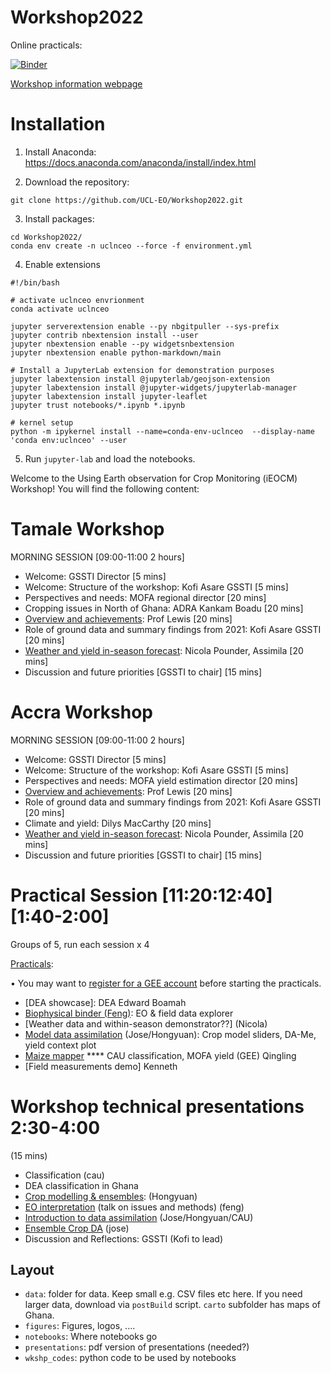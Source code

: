 # Workshop2022

Online practicals:

[![Binder](https://mybinder.org/badge_logo.svg)](https://mybinder.org/v2/gh/jgomezdans/binder-sandbox/master?urlpath=git-pull%3Frepo%3Dhttps%253A%252F%252Fgithub.com%252FUCL-EO%252FWorkshop2022%26urlpath%3Dlab%252Ftree%252FWorkshop2022%252Fnotebooks%26branch%3Dmain)

[Workshop information webpage](https://ucl-eo.github.io/Workshop2022)


Installation
============

1. Install Anaconda: https://docs.anaconda.com/anaconda/install/index.html

2. Download the repository:
```
git clone https://github.com/UCL-EO/Workshop2022.git
```
3. Install packages:
```
cd Workshop2022/
conda env create -n uclnceo --force -f environment.yml
```
4. Enable extensions

```
#!/bin/bash

# activate uclnceo envrionment
conda activate uclnceo

jupyter serverextension enable --py nbgitpuller --sys-prefix
jupyter contrib nbextension install --user
jupyter nbextension enable --py widgetsnbextension
jupyter nbextension enable python-markdown/main

# Install a JupyterLab extension for demonstration purposes
jupyter labextension install @jupyterlab/geojson-extension 
jupyter labextension install @jupyter-widgets/jupyterlab-manager
jupyter labextension install jupyter-leaflet
jupyter trust notebooks/*.ipynb *.ipynb

# kernel setup
python -m ipykernel install --name=conda-env-uclnceo  --display-name 'conda env:uclnceo' --user
```

5. Run `jupyter-lab` and load the notebooks.


Welcome to the Using Earth observation for Crop Monitoring (iEOCM) Workshop! You will find the following content:  

Tamale Workshop
===============

MORNING SESSION  [09:00-11:00 2 hours]
* Welcome: GSSTI Director [5 mins]
* Welcome: Structure of the workshop: Kofi Asare GSSTI [5 mins]
* Perspectives and needs: MOFA regional director [20 mins]
* Cropping issues in North of Ghana: ADRA Kankam Boadu [20 mins]
* [Overview and achievements](https://www.icloud.com/iclouddrive/071-Ewsowz1xVjf694rdhIa7g#Workshop_2022_Lewis_Nr_FinalV3): Prof Lewis [20 mins]
* Role of ground data and summary findings from 2021: Kofi Asare GSSTI [20 mins]
* [Weather and yield in-season forecast](https://assimila.egnyte.com/dl/ABShXrvth8/weather_and_in-season_forecasting.pptx_): Nicola Pounder, Assimila [20 mins]
* Discussion and future priorities [GSSTI to chair] [15 mins]


Accra Workshop
===============

MORNING SESSION  [09:00-11:00 2 hours]
* Welcome: GSSTI Director [5 mins]
* Welcome: Structure of the workshop: Kofi Asare GSSTI [5 mins]
* Perspectives and needs: MOFA yield estimation director [20 mins]
* [Overview and achievements](https://www.icloud.com/iclouddrive/071-Ewsowz1xVjf694rdhIa7g#Workshop_2022_Lewis_Nr_FinalV3): Prof Lewis [20 mins]
* Role of ground data and summary findings from 2021: Kofi Asare GSSTI [20 mins]
* Climate and yield: Dilys MacCarthy [20 mins]
* [Weather and yield in-season forecast](https://assimila.egnyte.com/dl/ABShXrvth8/weather_and_in-season_forecasting.pptx_): Nicola Pounder, Assimila [20 mins]
* Discussion and future priorities [GSSTI to chair] [15 mins]


Practical Session [11:20:12:40] [1:40-2:00]
===========================================

Groups of 5, run each session x 4 

[Practicals](https://mybinder.org/v2/gh/jgomezdans/binder-sandbox/master?urlpath=git-pull%3Frepo%3Dhttps%253A%252F%252Fgithub.com%252FUCL-EO%252FWorkshop2022%26urlpath%3Dlab%252Ftree%252FWorkshop2022%252Fnotebooks%26branch%3Dmain):

• You may want to [register for a GEE account](https://earthengine.google.com/signup/) before starting the practicals.

-   [DEA showcase]: DEA Edward Boamah
-   [Biophysical binder (Feng)](https://github.com/UCL-EO/Workshop2022/issues/13#issue-1150356786): EO & field data explorer
-   [Weather data and within-season demonstrator??] (Nicola)
-   [Model data assimilation](https://docs.google.com/presentation/d/1D8o2c1XbBGy-455h7CiLuMQjWnUDZKK1N10Qq9OO_9g/edit?usp=sharing) (Jose/Hongyuan): Crop model sliders, DA-Me, yield context plot
-   [Maize mapper](notebooks/Q2_Maize_Mapper.ipynb)  **** CAU classification,  MOFA yield (GEE) Qingling
-   [Field measurements demo] Kenneth


Workshop technical presentations 2:30-4:00
==========================================

(15 mins)

-  Classification (cau)
-  DEA classification in Ghana 
-  [Crop modelling & ensembles](https://github.com/UCL-EO/Workshop2022/blob/main/presentations/WOFOST%20Crop%20Model%20and%20Ensemble%20Generation-Hongyuan.pptx): (Hongyuan)
-  [EO interpretation](https://liveuclac-my.sharepoint.com/:p:/g/personal/ucfafyi_ucl_ac_uk/EVlH9lVhJnlKi4oHdItIhLkBoSCtOasAouhNuseoSlaVeg?e=7egrDY) (talk on issues and methods) (feng)
-  [Introduction to data assimilation](https://docs.google.com/presentation/d/1D8o2c1XbBGy-455h7CiLuMQjWnUDZKK1N10Qq9OO_9g/edit?usp=sharing) (Jose/Hongyuan/CAU)
-  [Ensemble Crop DA](https://docs.google.com/presentation/d/1S3TkJICEMmKcBnz8WcAWNWjOXrDoAWFizELSg1VRELg/edit?usp=sharing) (jose)
-  Discussion and Reflections: GSSTI (Kofi to lead)

## Layout
* `data`: folder for data. Keep small e.g. CSV files etc here. If you need larger data, download via `postBuild` script. `carto` subfolder has maps of Ghana.
* `figures`: Figures, logos, ....
* `notebooks`: Where notebooks go
* `presentations`: pdf version of presentations (needed?)
* `wkshp_codes`: python code to be used by notebooks
